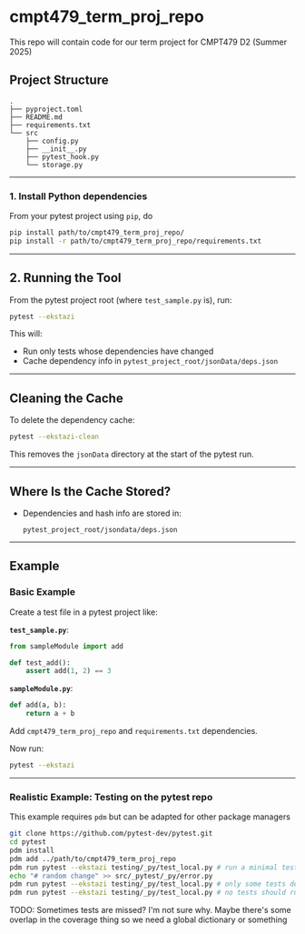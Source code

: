 # cmpt479_term_proj_repo
This repo will contain code for our term project for CMPT479 D2 (Summer 2025)

## Project Structure

```
.
├── pyproject.toml
├── README.md
├── requirements.txt
└── src
    ├── config.py
    ├── __init__.py
    ├── pytest_hook.py
    └── storage.py
```

---

### 1. Install Python dependencies

From your pytest project using `pip`, do

```bash
pip install path/to/cmpt479_term_proj_repo/
pip install -r path/to/cmpt479_term_proj_repo/requirements.txt
```

---

## 2. Running the Tool

From the pytest project root (where `test_sample.py` is), run:

```bash
pytest --ekstazi
```

This will:
- Run only tests whose dependencies have changed
- Cache dependency info in `pytest_project_root/jsonData/deps.json`

---

## Cleaning the Cache

To delete the dependency cache:

```bash
pytest --ekstazi-clean
```

This removes the `jsonData` directory at the start of the pytest run.

---

## Where Is the Cache Stored?

- Dependencies and hash info are stored in:

  ```
  pytest_project_root/jsondata/deps.json
  ```

---

## Example
### Basic Example
Create a test file in a pytest project like:

**`test_sample.py`**:
```python
from sampleModule import add

def test_add():
    assert add(1, 2) == 3
```

**`sampleModule.py`**:
```python
def add(a, b):
    return a + b
```

Add `cmpt479_term_proj_repo` and `requirements.txt` dependencies.

Now run:

```bash
pytest --ekstazi
```

---

### Realistic Example: Testing on the pytest repo
This example requires `pdm` but can be adapted for other package managers
```sh
git clone https://github.com/pytest-dev/pytest.git
cd pytest
pdm install
pdm add ../path/to/cmpt479_term_proj_repo
pdm run pytest --ekstazi testing/_py/test_local.py # run a minimal test set. observe results
echo "# random change" >> src/_pytest/_py/error.py
pdm run pytest --ekstazi testing/_py/test_local.py # only some tests depending on error.py will be run
pdm run pytest --ekstazi testing/_py/test_local.py # no tests should run
```

TODO: Sometimes tests are missed? I'm not sure why. Maybe there's some overlap in the coverage thing so we need a global dictionary or something
